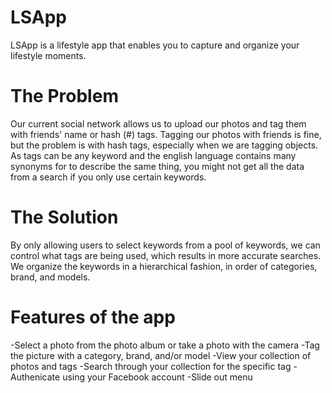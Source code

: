 LSApp
=====

LSApp is a lifestyle app that enables you to capture and organize your lifestyle moments. 

The Problem
=====

Our current social network allows us to upload our photos and tag them with friends' name or hash (#) tags.
Tagging our photos with friends is fine, but the problem is with hash tags, especially when we are tagging objects. As tags can be any keyword and the english language contains many synonyms for to describe the same thing, you might not get all the data from a search if you only use certain keywords.

The Solution
=====

By only allowing users to select keywords from a pool of keywords, we can control what tags are being used, which results in more accurate searches. We organize the keywords in a hierarchical fashion, in order of categories, brand, and models. 

Features of the app
=====

-Select a photo from the photo album or take a photo with the camera
-Tag the picture with a category, brand, and/or model
-View your collection of photos and tags
-Search through your collection for the specific tag
-Authenicate using your Facebook account
-Slide out menu
